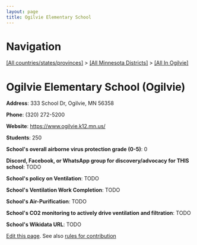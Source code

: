 ```yaml
---
layout: page
title: Ogilvie Elementary School
---
```

# Navigation

[[All countries/states/provinces]](../../..) > [[All Minnesota Districts]](../..) > [[All In Ogilvie]](..)

# Ogilvie Elementary School (Ogilvie)

**Address**: 333 School Dr, Ogilvie, MN 56358

**Phone**: (320) 272-5200

**Website**: <https://www.ogilvie.k12.mn.us/>

**Students**: 250

**School's overall airborne virus protection grade (0-5)**: 0

**Discord, Facebook, or WhatsApp group for discovery/advocacy for THIS school**: TODO

**School's policy on Ventilation**: TODO

**School's Ventilation Work Completion**: TODO

**School's Air-Purification**: TODO

**School's CO2 monitoring to actively drive ventilation and filtration**: TODO

**School's Wikidata URL**: TODO


[Edit this page](https://github.com/ventilate-schools/MN/edit/main/./Ogilvie/Ogilvie_Elementary_School.md). See also [rules for contribution](../../../contribution-rules/)